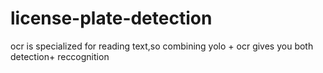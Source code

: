 # license-plate-detection
ocr  is specialized for reading text,so combining yolo + ocr gives you both detection+ reccognition
